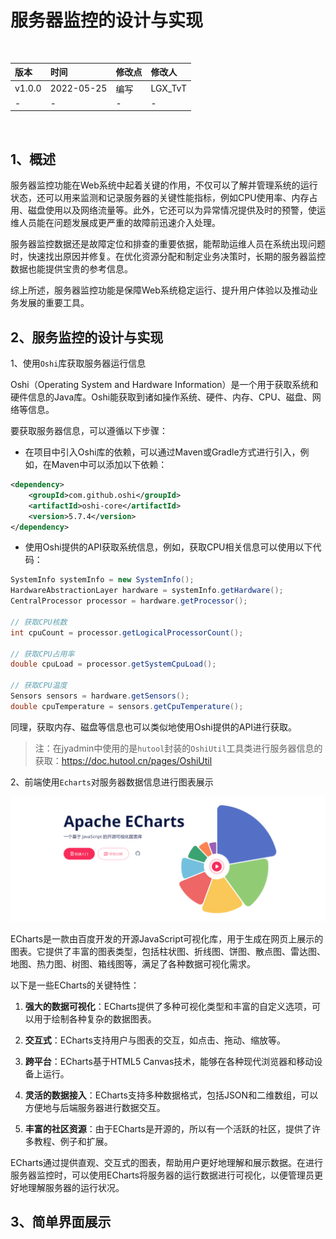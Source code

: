 # 服务器监控的设计与实现

<br/>

| 版本   | 时间       | 修改点 | 修改人  |
| :----- | :--------- | :----- | :------ |
| v1.0.0 | 2022-05-25 | 编写   | LGX_TvT |
| -      | -          | -      | -       |

<br/>

## 1、概述



服务器监控功能在Web系统中起着关键的作用，不仅可以了解并管理系统的运行状态，还可以用来监测和记录服务器的关键性能指标，例如CPU使用率、内存占用、磁盘使用以及网络流量等。此外，它还可以为异常情况提供及时的预警，使运维人员能在问题发展成更严重的故障前迅速介入处理。

服务器监控数据还是故障定位和排查的重要依据，能帮助运维人员在系统出现问题时，快速找出原因并修复。在优化资源分配和制定业务决策时，长期的服务器监控数据也能提供宝贵的参考信息。

综上所述，服务器监控功能是保障Web系统稳定运行、提升用户体验以及推动业务发展的重要工具。



## 2、服务监控的设计与实现



1、使用`Oshi`库获取服务器运行信息

Oshi（Operating System and Hardware Information）是一个用于获取系统和硬件信息的Java库。Oshi能获取到诸如操作系统、硬件、内存、CPU、磁盘、网络等信息。

要获取服务器信息，可以遵循以下步骤：

- 在项目中引入Oshi库的依赖，可以通过Maven或Gradle方式进行引入，例如，在Maven中可以添加以下依赖：

```xml
<dependency>
    <groupId>com.github.oshi</groupId>
    <artifactId>oshi-core</artifactId>
    <version>5.7.4</version>
</dependency>
```

- 使用Oshi提供的API获取系统信息，例如，获取CPU相关信息可以使用以下代码：

```java
SystemInfo systemInfo = new SystemInfo();
HardwareAbstractionLayer hardware = systemInfo.getHardware();
CentralProcessor processor = hardware.getProcessor();

// 获取CPU核数
int cpuCount = processor.getLogicalProcessorCount();

// 获取CPU占用率
double cpuLoad = processor.getSystemCpuLoad();

// 获取CPU温度
Sensors sensors = hardware.getSensors();
double cpuTemperature = sensors.getCpuTemperature();
```

同理，获取内存、磁盘等信息也可以类似地使用Oshi提供的API进行获取。



>  注：在jyadmin中使用的是`hutool`封装的`OshiUtil`工具类进行服务器信息的获取：https://doc.hutool.cn/pages/OshiUtil





2、前端使用`Echarts`对服务器数据信息进行图表展示

![image-20230615160214790](%E6%9C%8D%E5%8A%A1%E5%99%A8%E7%9B%91%E6%8E%A7%E7%9A%84%E8%AE%BE%E8%AE%A1%E4%B8%8E%E5%AE%9E%E7%8E%B0.assets/image-20230615160214790-16868161359462.png)

ECharts是一款由百度开发的开源JavaScript可视化库，用于生成在网页上展示的图表。它提供了丰富的图表类型，包括柱状图、折线图、饼图、散点图、雷达图、地图、热力图、树图、箱线图等，满足了各种数据可视化需求。

以下是一些ECharts的关键特性：

1. **强大的数据可视化**：ECharts提供了多种可视化类型和丰富的自定义选项，可以用于绘制各种复杂的数据图表。

2. **交互式**：ECharts支持用户与图表的交互，如点击、拖动、缩放等。

3. **跨平台**：ECharts基于HTML5 Canvas技术，能够在各种现代浏览器和移动设备上运行。

4. **灵活的数据接入**：ECharts支持多种数据格式，包括JSON和二维数组，可以方便地与后端服务器进行数据交互。

5. **丰富的社区资源**：由于ECharts是开源的，所以有一个活跃的社区，提供了许多教程、例子和扩展。

ECharts通过提供直观、交互式的图表，帮助用户更好地理解和展示数据。在进行服务器监控时，可以使用ECharts将服务器的运行数据进行可视化，以便管理员更好地理解服务器的运行状况。



## 3、简单界面展示

